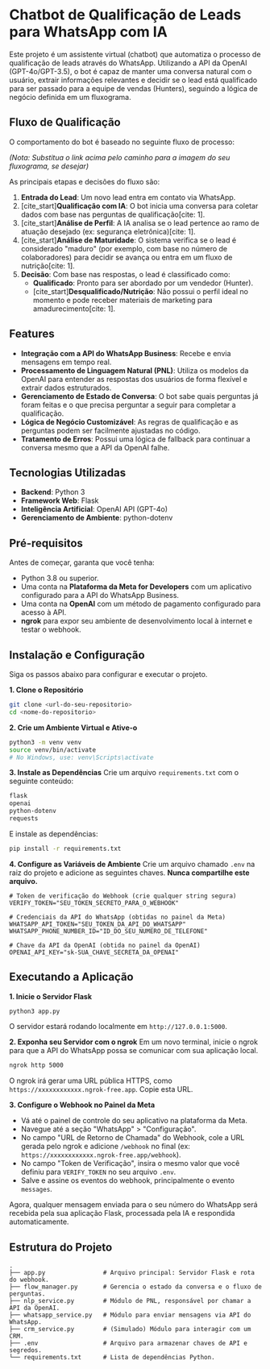 # Chatbot de Qualificação de Leads para WhatsApp com IA

Este projeto é um assistente virtual (chatbot) que automatiza o processo de qualificação de leads através do WhatsApp. Utilizando a API da OpenAI (GPT-4o/GPT-3.5), o bot é capaz de manter uma conversa natural com o usuário, extrair informações relevantes e decidir se o lead está qualificado para ser passado para a equipe de vendas (Hunters), seguindo a lógica de negócio definida em um fluxograma.

## Fluxo de Qualificação

O comportamento do bot é baseado no seguinte fluxo de processo:

*(Nota: Substitua o link acima pelo caminho para a imagem do seu fluxograma, se desejar)*

As principais etapas e decisões do fluxo são:

1.  **Entrada do Lead**: Um novo lead entra em contato via WhatsApp.
2.  [cite\_start]**Qualificação com IA**: O bot inicia uma conversa para coletar dados com base nas perguntas de qualificação[cite: 1].
3.  [cite\_start]**Análise de Perfil**: A IA analisa se o lead pertence ao ramo de atuação desejado (ex: segurança eletrônica)[cite: 1].
4.  [cite\_start]**Análise de Maturidade**: O sistema verifica se o lead é considerado "maduro" (por exemplo, com base no número de colaboradores) para decidir se avança ou entra em um fluxo de nutrição[cite: 1].
5.  **Decisão**: Com base nas respostas, o lead é classificado como:
      * **Qualificado**: Pronto para ser abordado por um vendedor (Hunter).
      * [cite\_start]**Desqualificado/Nutrição**: Não possui o perfil ideal no momento e pode receber materiais de marketing para amadurecimento[cite: 1].

## Features

  * **Integração com a API do WhatsApp Business**: Recebe e envia mensagens em tempo real.
  * **Processamento de Linguagem Natural (PNL)**: Utiliza os modelos da OpenAI para entender as respostas dos usuários de forma flexível e extrair dados estruturados.
  * **Gerenciamento de Estado de Conversa**: O bot sabe quais perguntas já foram feitas e o que precisa perguntar a seguir para completar a qualificação.
  * **Lógica de Negócio Customizável**: As regras de qualificação e as perguntas podem ser facilmente ajustadas no código.
  * **Tratamento de Erros**: Possui uma lógica de fallback para continuar a conversa mesmo que a API da OpenAI falhe.

## Tecnologias Utilizadas

  * **Backend**: Python 3
  * **Framework Web**: Flask
  * **Inteligência Artificial**: OpenAI API (GPT-4o)
  * **Gerenciamento de Ambiente**: python-dotenv

## Pré-requisitos

Antes de começar, garanta que você tenha:

  * Python 3.8 ou superior.
  * Uma conta na **Plataforma da Meta for Developers** com um aplicativo configurado para a API do WhatsApp Business.
  * Uma conta na **OpenAI** com um método de pagamento configurado para acesso à API.
  * **ngrok** para expor seu ambiente de desenvolvimento local à internet e testar o webhook.

## Instalação e Configuração

Siga os passos abaixo para configurar e executar o projeto.

**1. Clone o Repositório**

```bash
git clone <url-do-seu-repositorio>
cd <nome-do-repositorio>
```

**2. Crie um Ambiente Virtual e Ative-o**

```bash
python3 -m venv venv
source venv/bin/activate
# No Windows, use: venv\Scripts\activate
```

**3. Instale as Dependências**
Crie um arquivo `requirements.txt` com o seguinte conteúdo:

```txt
flask
openai
python-dotenv
requests
```

E instale as dependências:

```bash
pip install -r requirements.txt
```

**4. Configure as Variáveis de Ambiente**
Crie um arquivo chamado `.env` na raiz do projeto e adicione as seguintes chaves. **Nunca compartilhe este arquivo.**

```env
# Token de verificação do Webhook (crie qualquer string segura)
VERIFY_TOKEN="SEU_TOKEN_SECRETO_PARA_O_WEBHOOK"

# Credenciais da API do WhatsApp (obtidas no painel da Meta)
WHATSAPP_API_TOKEN="SEU_TOKEN_DA_API_DO_WHATSAPP"
WHATSAPP_PHONE_NUMBER_ID="ID_DO_SEU_NUMERO_DE_TELEFONE"

# Chave da API da OpenAI (obtida no painel da OpenAI)
OPENAI_API_KEY="sk-SUA_CHAVE_SECRETA_DA_OPENAI"
```

## Executando a Aplicação

**1. Inicie o Servidor Flask**

```bash
python3 app.py
```

O servidor estará rodando localmente em `http://127.0.0.1:5000`.

**2. Exponha seu Servidor com o ngrok**
Em um novo terminal, inicie o ngrok para que a API do WhatsApp possa se comunicar com sua aplicação local.

```bash
ngrok http 5000
```

O ngrok irá gerar uma URL pública HTTPS, como `https://xxxxxxxxxxxx.ngrok-free.app`. Copie esta URL.

**3. Configure o Webhook no Painel da Meta**

  - Vá até o painel de controle do seu aplicativo na plataforma da Meta.
  - Navegue até a seção "WhatsApp" \> "Configuração".
  - No campo "URL de Retorno de Chamada" do Webhook, cole a URL gerada pelo ngrok e adicione `/webhook` no final (ex: `https://xxxxxxxxxxxx.ngrok-free.app/webhook`).
  - No campo "Token de Verificação", insira o mesmo valor que você definiu para `VERIFY_TOKEN` no seu arquivo `.env`.
  - Salve e assine os eventos do webhook, principalmente o evento `messages`.

Agora, qualquer mensagem enviada para o seu número do WhatsApp será recebida pela sua aplicação Flask, processada pela IA e respondida automaticamente.

## Estrutura do Projeto

```
.
├── app.py                # Arquivo principal: Servidor Flask e rota do webhook.
├── flow_manager.py       # Gerencia o estado da conversa e o fluxo de perguntas.
├── nlp_service.py        # Módulo de PNL, responsável por chamar a API da OpenAI.
├── whatsapp_service.py   # Módulo para enviar mensagens via API do WhatsApp.
├── crm_service.py        # (Simulado) Módulo para interagir com um CRM.
├── .env                  # Arquivo para armazenar chaves de API e segredos.
└── requirements.txt      # Lista de dependências Python.
```
